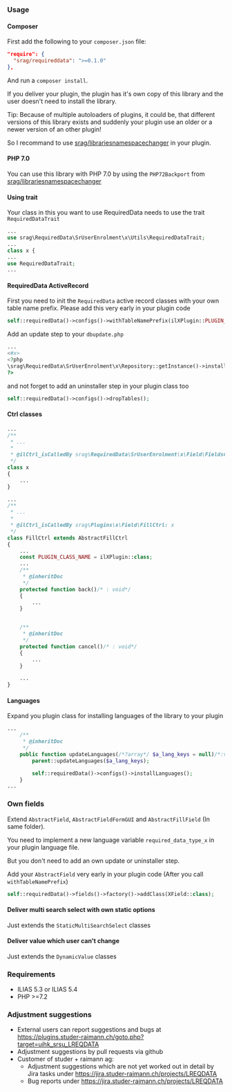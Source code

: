 ### Usage

#### Composer
First add the following to your `composer.json` file:
```json
"require": {
  "srag/requireddata": ">=0.1.0"
},
```
And run a `composer install`.

If you deliver your plugin, the plugin has it's own copy of this library and the user doesn't need to install the library.

Tip: Because of multiple autoloaders of plugins, it could be, that different versions of this library exists and suddenly your plugin use an older or a newer version of an other plugin!

So I recommand to use [srag/librariesnamespacechanger](https://packagist.org/packages/srag/librariesnamespacechanger) in your plugin.

#### PHP 7.0
You can use this library with PHP 7.0 by using the `PHP72Backport` from [srag/librariesnamespacechanger](https://packagist.org/packages/srag/librariesnamespacechanger)

#### Using trait
Your class in this you want to use RequiredData needs to use the trait `RequiredDataTrait`
```php
...
use srag\RequiredData\SrUserEnrolment\x\Utils\RequiredDataTrait;
...
class x {
...
use RequiredDataTrait;
...
```

#### RequiredData ActiveRecord
First you need to init the `RequiredData` active record classes with your own table name prefix. Please add this very early in your plugin code
```php
self::requiredData()->configs()->withTableNamePrefix(ilXPlugin::PLUGIN_ID)->withPlugin(self::plugin());
```

Add an update step to your `dbupdate.php`
```php
...
<#x>
<?php
\srag\RequiredData\SrUserEnrolment\x\Repository::getInstance()->installTables();
?>
```

and not forget to add an uninstaller step in your plugin class too
```php
self::requiredData()->configs()->dropTables();
```

#### Ctrl classes
```php
...
/**
 * ...
 *
 * @ilCtrl_isCalledBy srag\RequiredData\SrUserEnrolment\x\Field\FieldsCtrl: x
 */
class x
{
    ...
}
```

```php
...
/**
 * ...
 *
 * @ilCtrl_isCalledBy srag\Plugins\x\Field\FillCtrl: x
 */
class FillCtrl extends AbstractFillCtrl
{
    ...
    const PLUGIN_CLASS_NAME = ilXPlugin::class;
    ...
    /**
     * @inheritDoc
     */
    protected function back()/* : void*/
    {
        ...
    }


    /**
     * @inheritDoc
     */
    protected function cancel()/* : void*/
    {
        ...
    }

    ...
}
```

#### Languages
Expand you plugin class for installing languages of the library to your plugin
```php
...
	/**
     * @inheritDoc
     */
    public function updateLanguages(/*?array*/ $a_lang_keys = null)/*:void*/ {
		parent::updateLanguages($a_lang_keys);

		self::requiredData()->configs()->installLanguages();
	}
...
```

### Own fields
Extend `AbstractField`, `AbstractFieldFormGUI` and `AbstractFillField` (In same folder).

You need to implement a new language variable `required_data_type_x` in your plugin language file.

But you don't need to add an own update or uninstaller step.

Add your `AbstractField` very early in your plugin code (After you call `withTableNamePrefix`)
```php
self::requiredData()->fields()->factory()->addClass(XField::class);
```

#### Deliver multi search select with own static options
Just extends the `StaticMultiSearchSelect` classes

#### Deliver value which user can't change
Just extends the `DynamicValue` classes

### Requirements
* ILIAS 5.3 or ILIAS 5.4
* PHP >=7.2

### Adjustment suggestions
* External users can report suggestions and bugs at https://plugins.studer-raimann.ch/goto.php?target=uihk_srsu_LREQDATA
* Adjustment suggestions by pull requests via github
* Customer of studer + raimann ag: 
	* Adjustment suggestions which are not yet worked out in detail by Jira tasks under https://jira.studer-raimann.ch/projects/LREQDATA
	* Bug reports under https://jira.studer-raimann.ch/projects/LREQDATA
